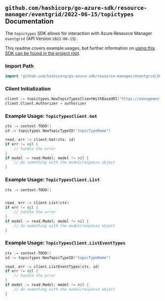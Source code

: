 
## `github.com/hashicorp/go-azure-sdk/resource-manager/eventgrid/2022-06-15/topictypes` Documentation

The `topictypes` SDK allows for interaction with Azure Resource Manager `eventgrid` (API Version `2022-06-15`).

This readme covers example usages, but further information on [using this SDK can be found in the project root](https://github.com/hashicorp/go-azure-sdk/tree/main/docs).

### Import Path

```go
import "github.com/hashicorp/go-azure-sdk/resource-manager/eventgrid/2022-06-15/topictypes"
```


### Client Initialization

```go
client := topictypes.NewTopicTypesClientWithBaseURI("https://management.azure.com")
client.Client.Authorizer = authorizer
```


### Example Usage: `TopicTypesClient.Get`

```go
ctx := context.TODO()
id := topictypes.NewTopicTypeID("topicTypeName")

read, err := client.Get(ctx, id)
if err != nil {
	// handle the error
}
if model := read.Model; model != nil {
	// do something with the model/response object
}
```


### Example Usage: `TopicTypesClient.List`

```go
ctx := context.TODO()


read, err := client.List(ctx)
if err != nil {
	// handle the error
}
if model := read.Model; model != nil {
	// do something with the model/response object
}
```


### Example Usage: `TopicTypesClient.ListEventTypes`

```go
ctx := context.TODO()
id := topictypes.NewTopicTypeID("topicTypeName")

read, err := client.ListEventTypes(ctx, id)
if err != nil {
	// handle the error
}
if model := read.Model; model != nil {
	// do something with the model/response object
}
```
